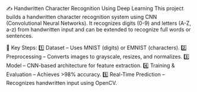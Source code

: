 ✍️ Handwritten Character Recognition Using Deep Learning
This project builds a handwritten character recognition system using CNN (Convolutional Neural Networks). It recognizes digits (0-9) and letters (A-Z, a-z) from handwritten input and can be extended to recognize full words or sentences.

🔹 Key Steps:
1️⃣ Dataset – Uses MNIST (digits) or EMNIST (characters).
2️⃣ Preprocessing – Converts images to grayscale, resizes, and normalizes.
3️⃣ Model – CNN-based architecture for feature extraction.
4️⃣ Training & Evaluation – Achieves >98% accuracy.
5️⃣ Real-Time Prediction – Recognizes handwritten input using OpenCV.

